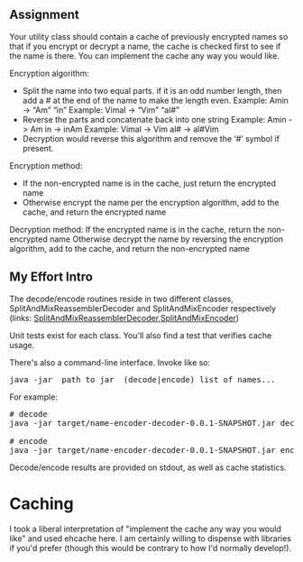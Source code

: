 Assignment
---------------------------------------------------

Your utility class should contain a cache of previously encrypted names so that if you encrypt or decrypt a name, the cache is checked first to see if the name is there. You can implement the cache any way you would like.

Encryption algorithm:

 * Split the name into two equal parts. if it is an odd number length, then add a # at the end of the name to make the length even.
        Example:  Amin -> “Am”   “in”
        Example:  Vimal -> “Vim”  “al#” 
 * Reverse the parts and concatenate back into one string
        Example: Amin -> Am in -> inAm
        Example: Vimal -> Vim al# -> al#Vim   
 * Decryption would reverse this algorithm and remove the ‘#’ symbol if present.

Encryption method:

 * If the non-encrypted name is in the cache, just return the encrypted name
 * Otherwise encrypt the name per the encryption algorithm, add to the cache, and return the encrypted name

Decryption method:
    If the encrypted name is in the cache, return the non-encrypted name
    Otherwise decrypt the name by reversing the encryption algorithm, add to the cache, and return the non-encrypted name

My Effort Intro
---------------------------------------------------

The decode/encode routines reside in two different classes, SplitAndMixReassemblerDecoder and SplitAndMixEncoder respectively (links: [SplitAndMixReassemblerDecoder](https://github.com/prospero238/name-encoder-decoder/blob/master/src/main/java/com/throwawaycode/service/SplitAndMixReassemblerDecoder.java),[SplitAndMixEncoder](https://github.com/prospero238/name-encoder-decoder/blob/master/src/main/java/com/throwawaycode/service/SplitAndMixEncoder.java)) 

Unit tests exist for each class.  You'll also find a test that verifies cache usage.

There's also a command-line interface.  Invoke like so:
 
<pre>java -jar _path to jar_ (decode|encode) list of names... </pre>
For example:

<pre>
# decode
java -jar target/name-encoder-decoder-0.0.1-SNAPSHOT.jar decode inAm al#Vim

# encode
java -jar target/name-encoder-decoder-0.0.1-SNAPSHOT.jar encode Amin Vimal
</pre>

Decode/encode results are provided on stdout, as well as cache statistics. 


Caching
==============================

I took a liberal interpretation of "implement the cache any way you would like" and used ehcache here.  I am certainly 
willing to dispense with libraries if you'd prefer (though this would be contrary to how I'd normally develop!).
